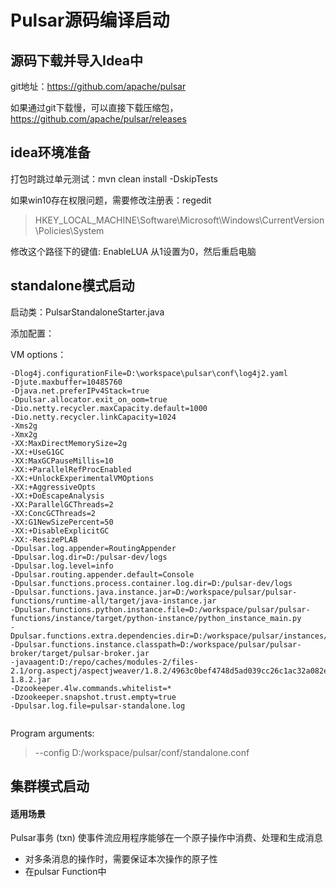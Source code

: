 # Pulsar源码编译启动

## 源码下载并导入Idea中

git地址：https://github.com/apache/pulsar

如果通过git下载慢，可以直接下载压缩包，https://github.com/apache/pulsar/releases

## idea环境准备

打包时跳过单元测试：mvn clean install -DskipTests

如果win10存在权限问题，需要修改注册表：regedit

> HKEY_LOCAL_MACHINE\Software\Microsoft\Windows\CurrentVersion\Policies\System

修改这个路径下的键值: EnableLUA 从1设置为0，然后重启电脑

## standalone模式启动

启动类：PulsarStandaloneStarter.java

添加配置：

VM options：

```properties
-Dlog4j.configurationFile=D:\workspace\pulsar\conf\log4j2.yaml
-Djute.maxbuffer=10485760
-Djava.net.preferIPv4Stack=true
-Dpulsar.allocator.exit_on_oom=true
-Dio.netty.recycler.maxCapacity.default=1000
-Dio.netty.recycler.linkCapacity=1024
-Xms2g
-Xmx2g
-XX:MaxDirectMemorySize=2g
-XX:+UseG1GC
-XX:MaxGCPauseMillis=10
-XX:+ParallelRefProcEnabled
-XX:+UnlockExperimentalVMOptions
-XX:+AggressiveOpts
-XX:+DoEscapeAnalysis
-XX:ParallelGCThreads=2
-XX:ConcGCThreads=2
-XX:G1NewSizePercent=50
-XX:+DisableExplicitGC
-XX:-ResizePLAB
-Dpulsar.log.appender=RoutingAppender
-Dpulsar.log.dir=D:/pulsar-dev/logs
-Dpulsar.log.level=info
-Dpulsar.routing.appender.default=Console
-Dpulsar.functions.process.container.log.dir=D:/pulsar-dev/logs
-Dpulsar.functions.java.instance.jar=D:/workspace/pulsar/pulsar-functions/runtime-all/target/java-instance.jar
-Dpulsar.functions.python.instance.file=D:/workspace/pulsar/pulsar-functions/instance/target/python-instance/python_instance_main.py
-Dpulsar.functions.extra.dependencies.dir=D:/workspace/pulsar/instances/deps
-Dpulsar.functions.instance.classpath=D:/workspace/pulsar/pulsar-broker/target/pulsar-broker.jar
-javaagent:D:/repo/caches/modules-2/files-2.1/org.aspectj/aspectjweaver/1.8.2/4963c0bef4748d5ad039cc26c1ac32a082eb755e/aspectjweaver-1.8.2.jar
-Dzookeeper.4lw.commands.whitelist=*
-Dzookeeper.snapshot.trust.empty=true
-Dpulsar.log.file=pulsar-standalone.log


```

Program arguments:

> --config  D:/workspace/pulsar/conf/standalone.conf





## 集群模式启动





#### 适用场景

Pulsar事务 (txn) 使事件流应用程序能够在一个原子操作中消费、处理和生成消息

+ 对多条消息的操作时，需要保证本次操作的原子性
+ 在pulsar Function中

